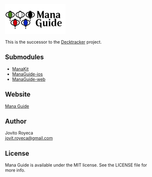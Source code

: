 ![A mobile app of Magic: The Gathering cards](images/logo.png)

This is the  successor to the [Decktracker](https://github.com/jovito-royeca/Decktracker) project.

## Submodules
- [ManaKit](https://github.com/jovito-royeca/ManaKit)
- [ManaGuide-ios](https://github.com/jovito-royeca/ManaGuide-ios)
- [ManaGuide-web](https://github.com/jovito-royeca/ManaGuide-web)

## Website
[Mana Guide](http://managuideapp.com)

## Author

Jovito Royeca<br/>
jovit.royeca@gmail.com

## License

Mana Guide is available under the MIT license. See the LICENSE file for more info.

